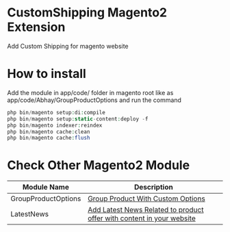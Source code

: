 # CustomShipping Magento2 Extension 
Add Custom Shipping for magento website

# How to install

Add the module in app/code/ folder in magento root like as app/code/Abhay/GroupProductOptions
and run the command 
```php bin/magento setup:upgrade
php bin/magento setup:di:compile
php bin/magento setup:static-content:deploy -f
php bin/magento indexer:reindex
php bin/magento cache:clean
php bin/magento cache:flush
```

# Check Other Magento2 Module

| Module Name | Description |
| --- | --- |
| GroupProductOptions | [Group Product With Custom Options](https://github.com/Abhay-Agrawal/Abhay_GroupProductOptions-1.0.0) |
| LatestNews | [Add Latest News Related to product offer with content in your website](https://github.com/Abhay-Agrawal/Abhay_LatestNews-1.0.0) |
